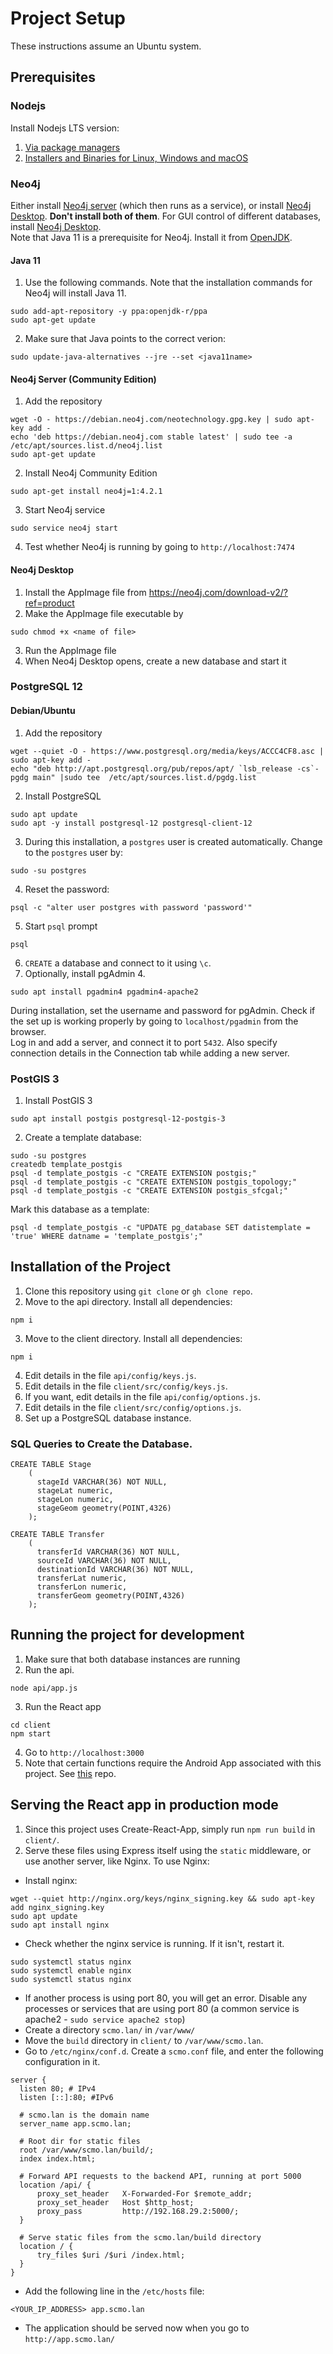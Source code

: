 # Project Setup
These instructions assume an Ubuntu system. 
## Prerequisites
### Nodejs
Install Nodejs LTS version:
1. [Via package managers](https://nodejs.org/en/download/package-manager/)
2. [Installers and Binaries for Linux, Windows and macOS](https://nodejs.org/en/download/)
### Neo4j
Either install [Neo4j server](https://neo4j.com/download-center/?ref=web-product-database/#community) (which then runs as a service), or install [Neo4j Desktop](https://neo4j.com/download-v2/?ref=product). __Don't install both of them__. For GUI control of different databases, install [Neo4j Desktop](https://neo4j.com/download-v2/?ref=product).  
Note that Java 11 is a prerequisite for Neo4j. Install it from [OpenJDK](https://openjdk.java.net/install/index.html).  

#### Java 11
1. Use the following commands. Note that the installation commands for Neo4j will install Java 11.
```
sudo add-apt-repository -y ppa:openjdk-r/ppa
sudo apt-get update
```
2. Make sure that Java points to the correct verion:
```
sudo update-java-alternatives --jre --set <java11name>
```
#### Neo4j Server (Community Edition)
1. Add the repository
```
wget -O - https://debian.neo4j.com/neotechnology.gpg.key | sudo apt-key add -
echo 'deb https://debian.neo4j.com stable latest' | sudo tee -a /etc/apt/sources.list.d/neo4j.list
sudo apt-get update
```
2. Install Neo4j Community Edition
```
sudo apt-get install neo4j=1:4.2.1
```
3. Start Neo4j service
```
sudo service neo4j start
```
4. Test whether Neo4j is running by going to `http://localhost:7474`
#### Neo4j Desktop
1. Install the AppImage file from https://neo4j.com/download-v2/?ref=product  
2. Make the AppImage file executable by
```
sudo chmod +x <name of file>
```
3. Run the AppImage file
4. When Neo4j Desktop opens, create a new database and start it
### PostgreSQL 12
#### Debian/Ubuntu
1. Add the repository
```
wget --quiet -O - https://www.postgresql.org/media/keys/ACCC4CF8.asc | sudo apt-key add -
echo "deb http://apt.postgresql.org/pub/repos/apt/ `lsb_release -cs`-pgdg main" |sudo tee  /etc/apt/sources.list.d/pgdg.list
```
2. Install PostgreSQL
```
sudo apt update
sudo apt -y install postgresql-12 postgresql-client-12
```
3. During this installation, a `postgres` user is created automatically. Change to the `postgres` user by:
```
sudo -su postgres
```
4. Reset the password:
```
psql -c "alter user postgres with password 'password'"
```
5. Start `psql` prompt
```
psql
```
6.  `CREATE` a database and connect to it using `\c`.
7. Optionally, install pgAdmin 4.
```
sudo apt install pgadmin4 pgadmin4-apache2
```
During installation, set the username and password for pgAdmin. Check if the set up is working properly by going to `localhost/pgadmin` from the browser.  
Log in and add a server, and connect it to port `5432`. Also specify connection details in the Connection tab while adding a new server.
### PostGIS 3
1. Install PostGIS 3
```
sudo apt install postgis postgresql-12-postgis-3
```
2. Create a template database:
```
sudo -su postgres
createdb template_postgis
psql -d template_postgis -c "CREATE EXTENSION postgis;"
psql -d template_postgis -c "CREATE EXTENSION postgis_topology;"
psql -d template_postgis -c "CREATE EXTENSION postgis_sfcgal;"
```
Mark this database as a template:
```
psql -d template_postgis -c "UPDATE pg_database SET datistemplate = 'true' WHERE datname = 'template_postgis';"
```


## Installation of the Project
1. Clone this repository using `git clone` or `gh clone repo`.
2. Move to the api directory. Install all dependencies:
```
npm i
```
3. Move to the client directory. Install all dependencies:
```
npm i
```
4. Edit details in the file `api/config/keys.js`. 
5. Edit details in the file `client/src/config/keys.js`.
6. If you want, edit details in the file `api/config/options.js`.
7. Edit details in the file `client/src/config/options.js`.
8. Set up a PostgreSQL database instance.
### SQL Queries to Create the Database.
```
CREATE TABLE Stage
	(
	  stageId VARCHAR(36) NOT NULL,
	  stageLat numeric,
	  stageLon numeric,
	  stageGeom geometry(POINT,4326)
	);

CREATE TABLE Transfer
	(
	  transferId VARCHAR(36) NOT NULL,
	  sourceId VARCHAR(36) NOT NULL,
	  destinationId VARCHAR(36) NOT NULL,
	  transferLat numeric,
	  transferLon numeric,
	  transferGeom geometry(POINT,4326)
	);
```
## Running the project for development
1. Make sure that both database instances are running
2. Run the api.
```
node api/app.js
```
3. Run the React app
```
cd client
npm start
```
4. Go to `http://localhost:3000`
5. Note that certain functions require the Android App associated with this project. See [this](https://github.com/akshatshah21/Android-Location-Tracking) repo.
## Serving the React app in production mode 
1. Since this project uses Create-React-App, simply run `npm run build` in `client/`.
2. Serve these files using Express itself using the `static` middleware, or use another server, like Nginx. To use Nginx:
  * Install nginx:
  ```
  wget --quiet http://nginx.org/keys/nginx_signing.key && sudo apt-key add nginx_signing.key
  sudo apt update
  sudo apt install nginx
  ```
  * Check whether the nginx service is running. If it isn't, restart it. 
  ```
  sudo systemctl status nginx
  sudo systemctl enable nginx
  sudo systemctl status nginx
  ```
  * If another process is using port 80, you will get an error. Disable any processes or services that are using port 80 (a common service is apache2 - `sudo service apache2 stop`) 
  * Create a directory `scmo.lan/` in `/var/www/`
  * Move the `build` directory in `client/` to `/var/www/scmo.lan`.
  * Go to `/etc/nginx/conf.d`. Create a `scmo.conf` file, and enter the following configuration in it.
  ```nginx
  server {
    listen 80; # IPv4
	listen [::]:80; #IPv6
    
    # scmo.lan is the domain name
    server_name app.scmo.lan;

    # Root dir for static files
	root /var/www/scmo.lan/build/;
	index index.html;

    # Forward API requests to the backend API, running at port 5000
    location /api/ {
        proxy_set_header   X-Forwarded-For $remote_addr;
        proxy_set_header   Host $http_host;
		proxy_pass         http://192.168.29.2:5000/;
    }
    
    # Serve static files from the scmo.lan/build directory
	location / {
		try_files $uri /$uri /index.html;
	}
}

  ```
  * Add the following line in the `/etc/hosts` file:
  ```
  <YOUR_IP_ADDRESS> app.scmo.lan
  ```
  * The application should be served now when you go to `http://app.scmo.lan/`